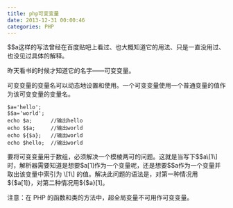 ```yaml
---
title: php可变变量
date: 2013-12-31 00:00:46
categories: PHP
---
```


$$a这样的写法曾经在百度贴吧上看过、也大概知道它的用法、只是一直没用过、也没见过具体的解释。

昨天看书的时候才知道它的名字——可变变量。

可变变量的变量名可以动态地设置和使用。一个可变变量使用一个普通变量的值作为该可变变量的变量名。

```
$a='hello';
$$a='world';
echo $a;      //输出hello
echo $$a;     //输出world
echo ${$a};   //输出world
echo $hello;  //输出world
```

要将可变变量用于数组，必须解决一个模棱两可的问题。这就是当写下$$a\[1\]时，解析器需要知道是想要$a\[1\]作为一个变量呢，还是想要$$a作为一个变量并取出该变量中索引为 \[1\] 的值。解决此问题的语法是，对第一种情况用${$a\[1\]}，对第二种情况用${$a}\[1\]。

注意：在 PHP 的函数和类的方法中，超全局变量不可用作可变变量。
